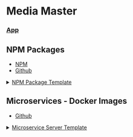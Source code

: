 # Media Master
### **[App](https://github.com/FMI-MediaMaster/MediaMaster)**

## NPM Packages
- [NPM](https://www.npmjs.com/org/media-master?activeTab=packages)
- [Github](https://github.com/orgs/FMI-MediaMaster/packages?ecosystem=npm)

<details>
  <summary><a href="https://github.com/FMI-MediaMaster/NpmTemplate">NPM Package Template</a></summary>
  &nbsp;&nbsp;&nbsp;&nbsp;├─&nbsp; <a href="https://github.com/FMI-MediaMaster/metadata-service-tests">metadata-service-tests</a> <br>
  &nbsp;&nbsp;&nbsp;&nbsp;├─&nbsp; <a href="https://github.com/FMI-MediaMaster/load-dotenv">load-dotenv</a>                       <br>
  &nbsp;&nbsp;&nbsp;&nbsp;├─&nbsp; <a href="https://github.com/FMI-MediaMaster/express-crud-router">express-crud-router</a>       <br>
  &nbsp;&nbsp;&nbsp;&nbsp;├─&nbsp; <a href="https://github.com/FMI-MediaMaster/http-errors">http-errors</a>                       <br>
  &nbsp;&nbsp;&nbsp;&nbsp;├─&nbsp; <a href="https://github.com/FMI-MediaMaster/string-utils">string-utils</a>                     <br>
  &nbsp;&nbsp;&nbsp;&nbsp;└─&nbsp; <a href="https://github.com/FMI-MediaMaster/express-middleware">express-middleware</a>         <br>
</details>

## Microservices - Docker Images
- [Github](https://github.com/orgs/FMI-MediaMaster/packages?ecosystem=container)

<details>
  <summary><a href="https://github.com/FMI-MediaMaster/ServerTemplate">Microservice Server Template</a></summary>
  &nbsp;&nbsp;&nbsp;&nbsp;└─&nbsp; <a href="https://github.com/FMI-MediaMaster/metadata-service-tests">metadata-service-tests</a> <br>
</details>

